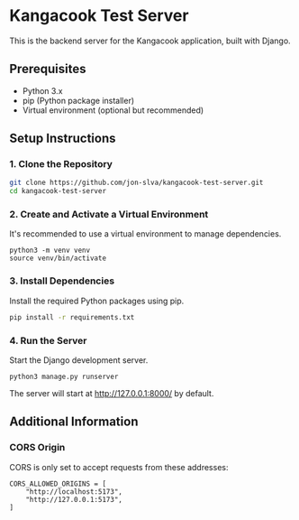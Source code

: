 # Kangacook Test Server

This is the backend server for the Kangacook application, built with Django.

## Prerequisites

- Python 3.x
- pip (Python package installer)
- Virtual environment (optional but recommended)

## Setup Instructions

### 1. Clone the Repository

```sh
git clone https://github.com/jon-slva/kangacook-test-server.git
cd kangacook-test-server
```

### 2. Create and Activate a Virtual Environment

It's recommended to use a virtual environment to manage dependencies.

```
python3 -m venv venv
source venv/bin/activate
```

### 3. Install Dependencies

Install the required Python packages using pip.

```sh
pip install -r requirements.txt
```

### 4. Run the Server
Start the Django development server.

```
python3 manage.py runserver
```

The server will start at http://127.0.0.1:8000/ by default.


## Additional Information
### CORS Origin
CORS is only set to accept requests from these addresses:

```
CORS_ALLOWED_ORIGINS = [
    "http://localhost:5173",
    "http://127.0.0.1:5173",
]
```
